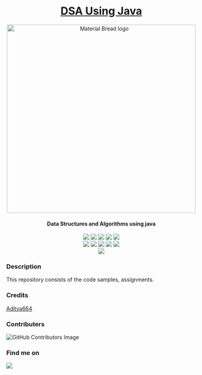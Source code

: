 <h1 align="center" height="100%" width="100%"><u>DSA Using Java</u></h1>

<p align="center">
  <img width="500px" src="https://media0.giphy.com/media/L1R1tvI9svkIWwpVYr/giphy.gif?cid=ecf05e470hc6b0ovjuv15j7osf4leapfvs6mselldq09kk4t&rid=giphy.gif&ct=g" alt="Material Bread logo">
    <h4 align="center">Data Structures and Algorithms using java</h4>
</p>

<p align="center">
    <img src="https://img.shields.io/github/stars/Aditya664/Data-Structures-and-Algorithms-using-java?style=for-the-badge&color=orange">
    <img src="https://img.shields.io/github/forks/Aditya664/Data-Structures-and-Algorithms-using-java?style=for-the-badge&color=purple">
    <img src="https://img.shields.io/github/license/Aditya664/Data-Structures-and-Algorithms-using-java?style=for-the-badge&color=blue">
    <img src="https://img.shields.io/github/issues/Aditya664/Data-Structures-and-Algorithms-using-java?style=for-the-badge&color=red">
    <img src="https://img.shields.io/github/contributors/Aditya664/Data-Structures-and-Algorithms-using-java?style=for-the-badge&color=cyan">
<br>
    <img src="https://img.shields.io/badge/Author-Aditya Deshmukh-magenta?style=flat-square">
    <img src="https://img.shields.io/badge/Open%20Source-Yes-orange?style=flat-square">
    <img src="https://img.shields.io/badge/Maintained-Yes-cyan?style=flat-square">
    <img src="https://img.shields.io/badge/Made%20In-India-green?style=flat-square">
    <img src="https://img.shields.io/badge/Written%20In-Java-blue?style=flat-square">
<br>
    <img src="https://github-readme-stats.vercel.app/api/pin/?username=Aditya664&repo=Data-Structures-and-Algorithms-using-java&theme=synthwave">
</p>

### Description
This repository consists of the code samples, assignments.

### Credits 
<a href="https://github.com/Aditya664/Data-Structures-and-Algorithms-using-java">Aditya664</a>
### Contributers
![GitHub Contributors Image](https://contrib.rocks/image?repo=Aditya664/Data-Structures-and-Algorithms-using-java)
### Find me on 
<a href="mailto:adityadeshmukh7350@gmail.com" target="_blank"><img src="https://img.shields.io/badge/Email-adityadeshmukh7350@gmail.com-blue?style=for-the-badge&logo=gmail"></a>

